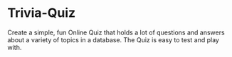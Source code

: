 # Trivia-Quiz
Create a simple, fun Online Quiz that holds a lot of questions and answers about a variety of topics in a database. The Quiz is easy to test and play with.
